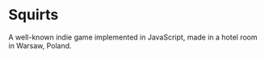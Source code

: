 # Squirts

A well-known indie game implemented in JavaScript, made in a hotel room in Warsaw, Poland.